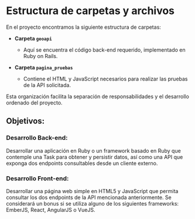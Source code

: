 # Estructura de carpetas y archivos

En el proyecto encontramos la siguiente estructura de carpetas:

- **Carpeta `geoapi`**
  - Aquí se encuentra el código back-end requerido, implementado en Ruby on Rails.

- **Carpeta `pagina_pruebas`**
  - Contiene el HTML y JavaScript necesarios para realizar las pruebas de la API solicitada.

Esta organización facilita la separación de responsabilidades y el desarrollo ordenado del proyecto.

## Objetivos:

### Desarrollo Back-end:
Desarrollar una aplicación en Ruby o un framework basado en Ruby que contemple una Task para obtener y persistir datos, así como una API que exponga dos endpoints consultables desde un cliente externo.

### Desarrollo Front-end:
Desarrollar una página web simple en HTML5 y JavaScript que permita consultar los dos endpoints de la API mencionada anteriormente. Se considerará un bonus si se utiliza alguno de los siguientes frameworks: EmberJS, React, AngularJS o VueJS.
